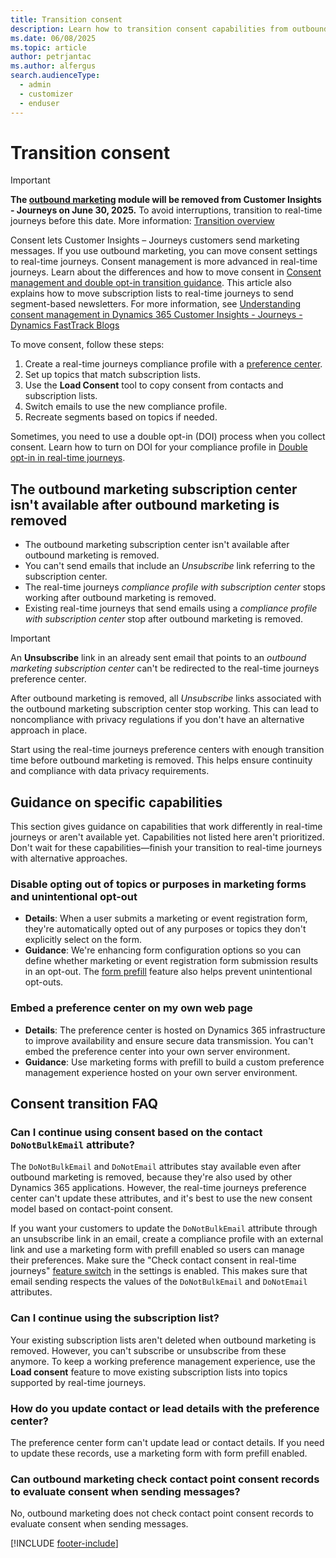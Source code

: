 ```yaml
---
title: Transition consent
description: Learn how to transition consent capabilities from outbound marketing to real-time journeys in Dynamics 365 Customer Insights - Journeys.
ms.date: 06/08/2025
ms.topic: article
author: petrjantac
ms.author: alfergus
search.audienceType: 
  - admin
  - customizer
  - enduser
---
```


# Transition consent

> [!IMPORTANT]
> **The [outbound marketing](user-guide.md) module will be removed from Customer Insights - Journeys on June 30, 2025.** To avoid interruptions, transition to real-time journeys before this date. More information: [Transition overview](transition-overview.md)

Consent lets Customer Insights – Journeys customers send marketing messages. If you use outbound marketing, you can move consent settings to real-time journeys. Consent management is more advanced in real-time journeys. Learn about the differences and how to move consent in [Consent management and double opt-in transition guidance](real-time-marketing-consent-transition.md). This article also explains how to move subscription lists to real-time journeys to send segment-based newsletters. For more information, see [Understanding consent management in Dynamics 365 Customer Insights - Journeys - Dynamics FastTrack Blogs](https://community.dynamics.com/blogs/post/?postid=8b2a4ee8-1069-ee11-a81c-000d3a7a1a66)

To move consent, follow these steps:

1. Create a real-time journeys compliance profile with a [preference center](real-time-marketing-preference-centers.md).
1. Set up topics that match subscription lists.
1. Use the **Load Consent** tool to copy consent from contacts and subscription lists.
1. Switch emails to use the new compliance profile.
1. Recreate segments based on topics if needed.

Sometimes, you need to use a double opt-in (DOI) process when you collect consent. Learn how to turn on DOI for your compliance profile in [Double opt-in in real-time journeys](real-time-marketing-double-opt-in.md).

## The outbound marketing subscription center isn't available after outbound marketing is removed

- The outbound marketing subscription center isn't available after outbound marketing is removed.
- You can't send emails that include an *Unsubscribe* link referring to the subscription center.
- The real-time journeys *compliance profile with subscription center* stops working after outbound marketing is removed.
- Existing real-time journeys that send emails using a *compliance profile with subscription center* stop after outbound marketing is removed.

> [!IMPORTANT]
> An **Unsubscribe** link in an already sent email that points to an *outbound marketing subscription center* can't be redirected to the real-time journeys preference center.
>
> After outbound marketing is removed, all *Unsubscribe* links associated with the outbound marketing subscription center stop working. This can lead to noncompliance with privacy regulations if you don't have an alternative approach in place.
>
> Start using the real-time journeys preference centers with enough transition time before outbound marketing is removed. This helps ensure continuity and compliance with data privacy requirements.

## Guidance on specific capabilities

This section gives guidance on capabilities that work differently in real-time journeys or aren't available yet. Capabilities not listed here aren't prioritized. Don't wait for these capabilities—finish your transition to real-time journeys with alternative approaches.

### Disable opting out of topics or purposes in marketing forms and unintentional opt-out

- **Details**: When a user submits a marketing or event registration form, they're automatically opted out of any purposes or topics they don't explicitly select on the form.
- **Guidance**: We're enhancing form configuration options so you can define whether marketing or event registration form submission results in an opt-out. The [form prefill](real-time-marketing-form-prefill.md) feature also helps prevent unintentional opt-outs.

### Embed a preference center on my own web page

- **Details**: The preference center is hosted on Dynamics 365 infrastructure to improve availability and ensure secure data transmission. You can't embed the preference center into your own server environment.
- **Guidance**: Use marketing forms with prefill to build a custom preference management experience hosted on your own server environment.

## Consent transition FAQ

### Can I continue using consent based on the contact `DoNotBulkEmail` attribute?

The `DoNotBulkEmail` and `DoNotEmail` attributes stay available even after outbound marketing is removed, because they're also used by other Dynamics 365 applications. However, the real-time journeys preference center can't update these attributes, and it's best to use the new consent model based on contact-point consent.

If you want your customers to update the `DoNotBulkEmail` attribute through an unsubscribe link in an email, create a compliance profile with an external link and use a marketing form with prefill enabled so users can manage their preferences. Make sure the "Check contact consent in real-time journeys" [feature switch](admin-feature-switches.md) in the settings is enabled. This makes sure that email sending respects the values of the `DoNotBulkEmail` and `DoNotEmail` attributes.

### Can I continue using the subscription list?

Your existing subscription lists aren't deleted when outbound marketing is removed. However, you can't subscribe or unsubscribe from these anymore. To keep a working preference management experience, use the **Load consent** feature to move existing subscription lists into topics supported by real-time journeys.

### How do you update contact or lead details with the preference center?

The preference center form can't update lead or contact details. If you need to update these records, use a marketing form with form prefill enabled.

### Can outbound marketing check contact point consent records to evaluate consent when sending messages?

No, outbound marketing does not check contact point consent records to evaluate consent when sending messages.

[!INCLUDE [footer-include](./includes/footer-banner.md)]

